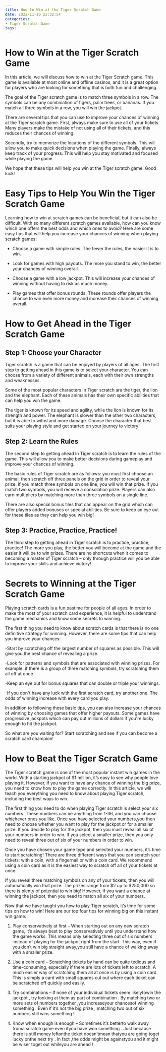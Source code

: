 ```yaml
---
title: How to Win at the Tiger Scratch Game
date: 2022-11-16 22:32:54
categories:
- Tiger Scratch Game
tags:
---
```



# How to Win at the Tiger Scratch Game

In this article, we will discuss how to win at the Tiger Scratch game. This game is available at most online and offline casinos, and it is a great option for players who are looking for something that is both fun and challenging.

The goal of the Tiger scratch game is to match three symbols in a row. The symbols can be any combination of tigers, palm trees, or bananas. If you match all three symbols in a row, you will win the jackpot.

There are several tips that you can use to improve your chances of winning at the Tiger scratch game. First, always make sure to use all of your tickets. Many players make the mistake of not using all of their tickets, and this reduces their chances of winning.

 Secondly, try to memorize the locations of the different symbols. This will allow you to make quick decisions when playing the game. Finally, always keep track of your progress. This will help you stay motivated and focused while playing the game.

We hope that these tips will help you win at the Tiger scratch game. Good luck!

# Easy Tips to Help You Win the Tiger Scratch Game

Learning how to win at scratch games can be beneficial, but it can also be difficult. With so many different scratch games available, how can you know which one offers the best odds and which ones to avoid? Here are some easy tips that will help you increase your chances of winning when playing scratch games:

- Choose a game with simple rules. The fewer the rules, the easier it is to win.

- Look for games with high payouts. The more you stand to win, the better your chances of winning overall.

- Choose a game with a low jackpot. This will increase your chances of winning without having to risk as much money.

- Play games that offer bonus rounds. These rounds offer players the chance to win even more money and increase their chances of winning overall.

# How to Get Ahead in the Tiger Scratch Game

## Step 1: Choose your Character

Tiger scratch is a game that can be enjoyed by players of all ages. The first step to getting ahead in this game is to select your character. You can choose from a variety of different animals, each with their own strengths and weaknesses.

Some of the most popular characters in Tiger scratch are the tiger, the lion and the elephant. Each of these animals has their own specific abilities that can help you win the game.

The tiger is known for its speed and agility, while the lion is known for its strength and power. The elephant is slower than the other two characters, but it is able to withstand more damage. Choose the character that best suits your playing style and get started on your journey to victory!

## Step 2: Learn the Rules

The second step to getting ahead in Tiger scratch is to learn the rules of the game. This will allow you to make better decisions during gameplay and improve your chances of winning.

The basic rules of Tiger scratch are as follows: you must first choose an animal, then scratch off three panels on the grid in order to reveal your prize. If you match three symbols on one line, you will win that prize. If you match two symbols, you will receive a consolation prize. Players can also earn multipliers by matching more than three symbols on a single line.

There are also special bonus tiles that can appear on the grid which can offer players added bonuses or special abilities. Be sure to keep an eye out for these tiles as they can help you win big!

## Step 3: Practice, Practice, Practice!

The third step to getting ahead in Tiger scratch is to practice, practice, practice! The more you play, the better you will become at the game and the easier it will be to win prizes. There are no shortcuts when it comes to becoming a master of Tiger scratch – only through practice will you be able to improve your skills and achieve victory!

# Secrets to Winning at the Tiger Scratch Game

Playing scratch cards is a fun pastime for people of all ages. In order to make the most of your scratch card experience, it is helpful to understand the game mechanics and know some secrets to winning.

The first thing you need to know about scratch cards is that there is no one definitive strategy for winning. However, there are some tips that can help you improve your chances:

-Start by scratching off the largest number of squares as possible. This will give you the best chance of revealing a prize.

-Look for patterns and symbols that are associated with winning prizes. For example, if there is a group of three matching symbols, try scratching them all off at once.

-Keep an eye out for bonus squares that can double or triple your winnings.

-If you don't have any luck with the first scratch card, try another one. The odds of winning increase with every card you play.

In addition to following these basic tips, you can also increase your chances of winning by choosing games that offer higher payouts. Some games have progressive jackpots which can pay out millions of dollars if you're lucky enough to hit the jackpot.

So what are you waiting for? Start scratching and see if you can become a scratch card champion!

# How to Beat the Tiger Scratch Game

The Tiger scratch game is one of the most popular instant win games in the world. With a starting jackpot of $1 million, it’s easy to see why people love playing it. However, if you want to have any chance of winning the big prize, you need to know how to play the game correctly. In this article, we will teach you everything you need to know about playing Tiger scratch, including the best ways to win.

The first thing you need to do when playing Tiger scratch is select your six numbers. These numbers can be anything from 1-36, and you can choose whichever ones you like. Once you have selected your numbers,you then need to choose whether you want to play for the jackpot or for a smaller prize. If you decide to play for the jackpot, then you must reveal all six of your numbers in order to win. If you select a smaller prize, then you only need to reveal three out of six of your numbers in order to win.

Once you have chosen your game type and selected your numbers, it’s time to start scratching! There are three different ways that you can scratch your tickets: with a coin, with a fingernail or with a coin card. We recommend using a coin card as it is the easiest way to scratch off all of your tickets at once.

If you reveal three matching symbols on any of your tickets, then you will automatically win that prize. The prizes range from $2 up to $250,000 so there is plenty of potential to win big! However, if you want a chance at winning the jackpot, then you need to match all six of your numbers.

Now that we have taught you how to play Tiger scratch, it’s time for some tips on how to win! Here are our top four tips for winning big on this instant win game:

1) Play conservatively at first – When starting out on any new scratch game, it’s always best to play conservatively until you understand how the game works. This means only selecting three out of six numbers instead of playing for the jackpot right from the start. This way, even if you don’t win big straight away,you still have a chance of walking away with a smaller prize.

2) Use a coin card – Scratching tickets by hand can be quite tedious and time-consuming, especially if there are lots of tickets left to scratch. A much easier way of scratching them all at once is by using a coin card. This is simply a card with small squares cut out where each ticket can be scratched off quickly and easily.

3) Try combinations – If none of your individual tickets seem likelytowin the jackpot , try looking at them as part of combination . By matching two or more sets of numbers together ,you increaseyour chancesof winning something . Even if it’s not the big prize , matching two out of six numbers still wins something !

4) Know when enough is enough – Sometimes it’s betterto walk away froma scratch game even ifyou have won something . Just because there is still money leftonthe ticket doesn’tmean thatyou are going toget lucky onthe next try . In fact ,the odds might be againstyou and it might be wiser toget out whileyou are ahead !